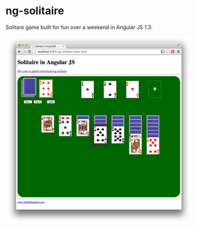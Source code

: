 ng-solitaire
============

Solitare game built for fun over a weekend in Angular JS 1.3.

![Alt text](/ss-1.png?raw=true "Screenshot 1")


